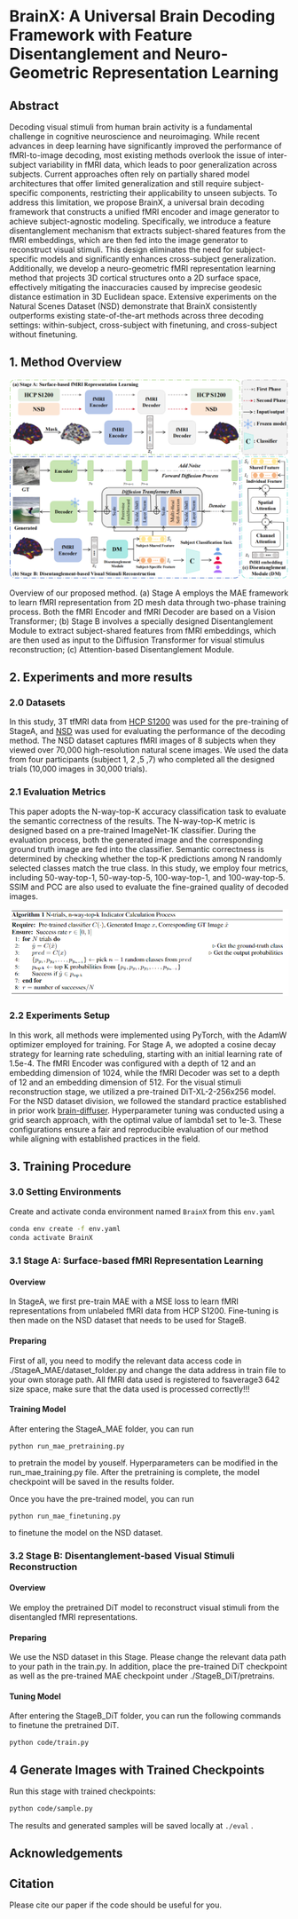 # BrainX: A Universal Brain Decoding Framework with Feature Disentanglement and Neuro-Geometric Representation Learning

## Abstract
Decoding visual stimuli from human brain activity is a fundamental challenge in cognitive neuroscience and neuroimaging. While recent advances in deep learning have significantly improved the performance of fMRI-to-image decoding, most existing methods overlook the issue of inter-subject variability in fMRI data, which leads to poor generalization across subjects. Current approaches often rely on partially shared model architectures that offer limited generalization and still require subject-specific components, restricting their applicability to unseen subjects. To address this limitation, we propose BrainX, a universal brain decoding framework that constructs a unified fMRI encoder and image generator to achieve subject-agnostic modeling. Specifically, we introduce a feature disentanglement mechanism that extracts subject-shared features from the fMRI embeddings, which are then fed into the image generator to reconstruct visual stimuli. This design eliminates the need for subject-specific models and significantly enhances cross-subject generalization. Additionally, we develop a neuro-geometric fMRI representation learning method that projects 3D cortical structures onto a 2D surface space, effectively mitigating the inaccuracies caused by imprecise geodesic distance estimation in 3D Euclidean space. Extensive experiments on the Natural Scenes Dataset (NSD) demonstrate that BrainX consistently outperforms existing state-of-the-art methods across three decoding settings: within-subject, cross-subject with finetuning, and cross-subject without finetuning.
## 1. Method Overview
![flowchar-img](figures/framework.png)

Overview of our proposed method. (a) Stage A employs the MAE framework to learn fMRI representation from 2D mesh data through two-phase training process. Both the fMRI Encoder and fMRI Decoder are based on a Vision Transformer; (b) Stage B involves a specially designed Disentanglement Module to extract subject-shared features from fMRI embeddings, which are then used as input to the Diffusion Transformer for visual stimulus reconstruction; (c) Attention-based Disentanglement Module.
## 2. Experiments and more results
### 2.0 Datasets
In this study, 3T tfMRI data from [HCP S1200](https://db.humanconnectome.org/data/projects/HCP_1200) was used for the pre-training of StageA, and [NSD](https://naturalscenesdataset.org/) was used for evaluating the performance of the decoding method. The NSD dataset captures fMRI images of 8 subjects when they viewed over 70,000 high-resolution natural scene images. We used the data from four participants (subject 1, 2 ,5 ,7) who completed all the designed trials (10,000 images in 30,000 trials). 
### 2.1 Evaluation Metrics
This paper adopts the N-way-top-K accuracy classification task to evaluate the semantic correctness of the results. The N-way-top-K metric is designed based on a pre-trained ImageNet-1K classifier. During the evaluation process, both the generated image and the corresponding ground truth image are fed into the classifier. Semantic correctness is determined by checking whether the top-K predictions among N randomly selected classes match the true class. In this study, we employ four metrics, including 50-way-top-1, 50-way-top-5, 100-way-top-1, and 100-way-top-5. SSIM and PCC are also used to evaluate the fine-grained quality of decoded images.

![flowchar-img](figures/metric.jpg)
### 2.2 Experiments Setup
In this work, all methods were implemented using PyTorch, with the AdamW optimizer employed for training. For Stage A, we adopted a cosine decay strategy for learning rate scheduling, starting with an initial learning rate of 1.5e-4. The fMRI Encoder was configured with a depth of 12 and an embedding dimension of 1024, while the fMRI Decoder was set to a depth of 12 and an embedding dimension of 512. For the visual stimuli reconstruction stage, we utilized a pre-trained DiT-XL-2-256x256 model. For the NSD dataset division, we followed the standard practice established in prior work [brain-diffuser](https://github.com/ozcelikfu/brain-diffuser). Hyperparameter tuning was conducted using a grid search approach, with the optimal value of lambda1 set to 1e-3. These configurations ensure a fair and reproducible evaluation of our method while aligning with established practices in the field.

## 3. Training Procedure

### 3.0 Setting Environments

Create and activate conda environment named ```BrainX``` from this ```env.yaml```
```sh
conda env create -f env.yaml
conda activate BrainX
```

### 3.1 Stage A: Surface-based fMRI Representation Learning
#### Overview
In StageA, we first pre-train MAE with a MSE loss to learn fMRI representations from unlabeled fMRI data from HCP S1200. Fine-tuning is then made on the NSD dataset that needs to be used for StageB.
#### Preparing
First of all, you need to modify the relevant data access code in ./StageA_MAE/dataset_folder.py and change the data address in train file to your own storage path.
All fMRI data used is registered to fsaverage3 642 size space, make sure that the data used is processed correctly!!!
#### Training Model
After entering the StageA_MAE folder, you can run
```
python run_mae_pretraining.py 
```
to pretrain the model by youself.
Hyperparameters can be modified in the run_mae_training.py file. After the pretraining is complete, the model checkpoint will be saved in the results folder.

Once you have the pre-trained model, you can run
```
python run_mae_finetuning.py 
```
to finetune the model on the NSD dataset. 

### 3.2 Stage B: Disentanglement-based Visual Stimuli Reconstruction
#### Overview 
We employ the pretrained DiT model to reconstruct visual stimuli from the disentangled fMRI representations.
#### Preparing
We use the NSD dataset in this Stage. Please change the relevant data path to your path in the train.py.
In addition, place the pre-trained DiT checkpoint as well as the pre-trained MAE checkpoint under ./StageB_DiT/pretrains.
#### Tuning Model
After entering the StageB_DiT folder, you can run the following commands to finetune the pretrained DiT.
```
python code/train.py
```

## 4 Generate Images with Trained Checkpoints
Run this stage with trained checkpoints:
```sh
python code/sample.py
```
The results and generated samples will be saved locally at ```./eval``` .
## Acknowledgements

## Citation
Please cite our paper if the code should be useful for you.


